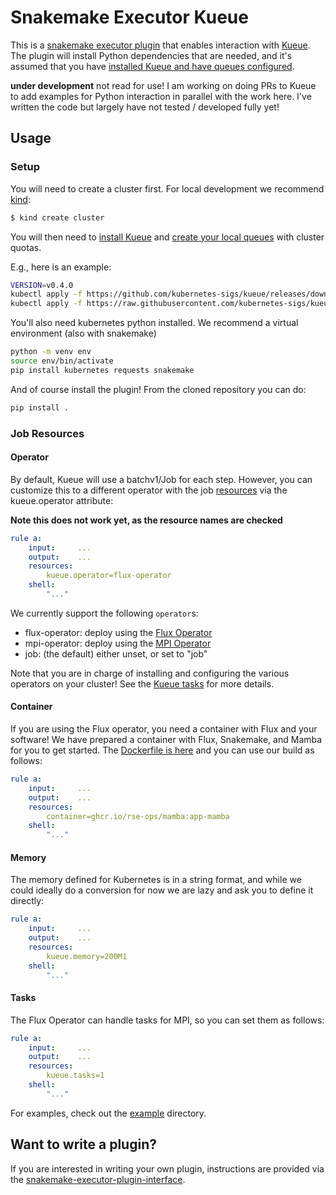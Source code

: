 # Snakemake Executor Kueue

This is a [snakemake executor plugin](https://github.com/snakemake/snakemake-executor-plugin-interface/)
that enables interaction with [Kueue](https://kueue.sigs.k8s.io/docs/overview/). The plugin will
install Python dependencies that are needed, and it's assumed that you have [installed Kueue and have queues configured](https://kueue.sigs.k8s.io/docs/tasks/run_jobs/#before-you-begin).

**under development** not read for use! I am working on doing PRs to Kueue to add examples for Python
interaction in parallel with the work here. I've written the code but largely have not tested / developed fully yet!

## Usage

### Setup

You will need to create a cluster first. For local development we recommend [kind](https://kind.sigs.k8s.io/docs/user/quick-start/#installing-from-source):

```bash
$ kind create cluster
```

You will then need to [install Kueue](https://kueue.sigs.k8s.io/docs/installation/) and
[create your local queues](https://kueue.sigs.k8s.io/docs/tasks/administer_cluster_quotas/) with cluster quotas.

E.g., here is an example:

```bash
VERSION=v0.4.0
kubectl apply -f https://github.com/kubernetes-sigs/kueue/releases/download/$VERSION/manifests.yaml
kubectl apply -f https://raw.githubusercontent.com/kubernetes-sigs/kueue/main/site/static/examples/single-clusterqueue-setup.yaml
```

You'll also need kubernetes python installed. We recommend a virtual environment (also with snakemake)

```bash
python -m venv env
source env/bin/activate
pip install kubernetes requests snakemake
```

And of course install the plugin! From the cloned repository you can do:

```bash
pip install .
```

### Job Resources

#### Operator

By default, Kueue will use a batchv1/Job for each step. However, you can
customize this to a different operator with the job [resources](https://snakemake.readthedocs.io/en/stable/snakefiles/rules.html#resources)
via the kueue.operator attribute:

**Note this does not work yet, as the resource names are checked**

```yaml
rule a:
    input:     ...
    output:    ...
    resources:
        kueue.operator=flux-operator
    shell:
        "..."
```

We currently support the following `operator`s:

 - flux-operator: deploy using the [Flux Operator](https://github.com/flux-framework/flux-operator)
 - mpi-operator: deploy using the [MPI Operator](https://github.com/kubeflow/mpi-operator/)
 - job: (the default) either unset, or set to "job"

Note that you are in charge of installing and configuring the various operators on your cluster!
See the [Kueue tasks](https://kueue.sigs.k8s.io/docs/tasks/) for more details.

#### Container

If you are using the Flux operator, you need a container with Flux and your
software! We have prepared a container with Flux, Snakemake, and Mamba for you to get started.
The [Dockerfile is here](https://github.com/rse-ops/flux-hpc/blob/main/snakemake/mamba/Dockerfile) and you can use our build as follows:

```yaml
rule a:
    input:     ...
    output:    ...
    resources:
        container=ghcr.io/rse-ops/mamba:app-mamba
    shell:
        "..."
```

#### Memory

The memory defined for Kubernetes is in a string format, and while we could ideally
do a conversion for now we are lazy and ask you to define it directly:

```yaml
rule a:
    input:     ...
    output:    ...
    resources:
        kueue.memory=200M1
    shell:
        "..."
```

#### Tasks

The Flux Operator can handle tasks for MPI, so you can set them as follows:

```yaml
rule a:
    input:     ...
    output:    ...
    resources:
        kueue.tasks=1
    shell:
        "..."
```


For examples, check out the [example](example) directory.


## Want to write a plugin?

If you are interested in writing your own plugin, instructions are provided via the [snakemake-executor-plugin-interface](https://github.com/snakemake/snakemake-executor-plugin-interface).
